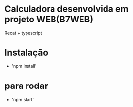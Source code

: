 # Calculadora desenvolvida em projeto WEB(B7WEB)

Recat + typescript

# Instalação
- 'npm install'

# para rodar
- 'npm start'